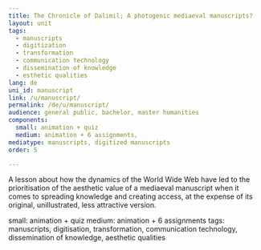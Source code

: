 ```yaml
---
title: The Chronicle of Dalimil; A photogenic mediaeval manuscripts?
layout: unit
tags:
  - manuscripts
  - digitization
  - transformation
  - communication technology
  - dissemination of knowledge
  - esthetic qualities
lang: de
uni_id: manuscript
link: /u/manuscript/
permalink: /de/u/manuscript/
audience: general public, bachelor, master humanities
components:
  small: animation + quiz
  medium: animation + 6 assignments,   
mediatype: manuscripts, digitized manuscripts
order: 5

---
```


A lesson about how the dynamics of the World Wide Web have led to the prioritisation of the aesthetic value of a mediaeval manuscript when it comes to spreading knowledge and creating access, at the expense of its original, unillustrated, less attractive version.

small: animation + quiz
medium: animation + 6 assignments
tags: manuscripts, digitisation, transformation, communication technology, dissemination of knowledge, aesthetic qualities



<!-- more -->

